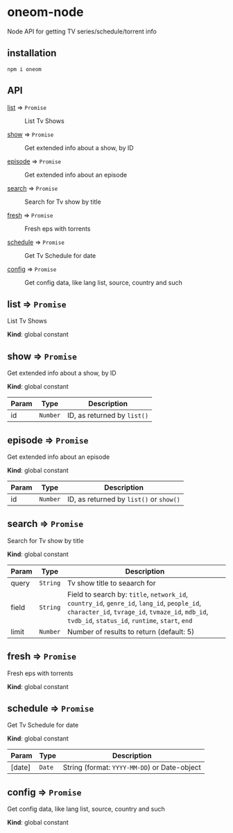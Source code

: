 # oneom-node

Node API for getting TV series/schedule/torrent info

## installation

```
npm i oneom
```

## API

<dl>
<dt><a href="#list">list</a> ⇒ <code>Promise</code></dt>
<dd><p>List Tv Shows</p>
</dd>
<dt><a href="#show">show</a> ⇒ <code>Promise</code></dt>
<dd><p>Get extended info about a show, by ID</p>
</dd>
<dt><a href="#episode">episode</a> ⇒ <code>Promise</code></dt>
<dd><p>Get extended info about an episode</p>
</dd>
<dt><a href="#search">search</a> ⇒ <code>Promise</code></dt>
<dd><p>Search for Tv show by title</p>
</dd>
<dt><a href="#fresh">fresh</a> ⇒ <code>Promise</code></dt>
<dd><p>Fresh eps with torrents</p>
</dd>
<dt><a href="#schedule">schedule</a> ⇒ <code>Promise</code></dt>
<dd><p>Get Tv Schedule for date</p>
</dd>
<dt><a href="#config">config</a> ⇒ <code>Promise</code></dt>
<dd><p>Get config data, like lang list, source, country and such</p>
</dd>
</dl>

<a name="list"></a>

## list ⇒ <code>Promise</code>
List Tv Shows

**Kind**: global constant  
<a name="show"></a>

## show ⇒ <code>Promise</code>
Get extended info about a show, by ID

**Kind**: global constant  

| Param | Type | Description |
| --- | --- | --- |
| id | <code>Number</code> | ID, as returned by `list()` |

<a name="episode"></a>

## episode ⇒ <code>Promise</code>
Get extended info about an episode

**Kind**: global constant  

| Param | Type | Description |
| --- | --- | --- |
| id | <code>Number</code> | ID, as returned by `list()` or `show()` |

<a name="search"></a>

## search ⇒ <code>Promise</code>
Search for Tv show by title

**Kind**: global constant  

| Param | Type | Description |
| --- | --- | --- |
| query | <code>String</code> | Tv show title to seaarch for |
| field | <code>String</code> | Field to search by: `title`, `network_id`, `country_id`, `genre_id`, `lang_id`, `people_id`, `character_id`, `tvrage_id`, `tvmaze_id`, `mdb_id`, `tvdb_id`, `status_id`, `runtime`, `start`, `end` |
| limit | <code>Number</code> | Number of results to return (default: 5) |

<a name="fresh"></a>

## fresh ⇒ <code>Promise</code>
Fresh eps with torrents

**Kind**: global constant  
<a name="schedule"></a>

## schedule ⇒ <code>Promise</code>
Get Tv Schedule for date

**Kind**: global constant  

| Param | Type | Description |
| --- | --- | --- |
| [date] | <code>Date</code> | String (format: `YYYY-MM-DD`) or Date-object |

<a name="config"></a>

## config ⇒ <code>Promise</code>
Get config data, like lang list, source, country and such

**Kind**: global constant  
